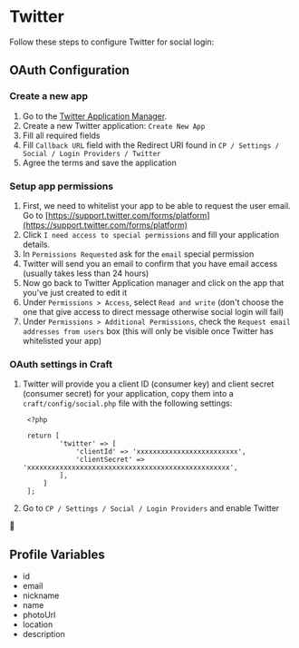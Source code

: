 # Twitter

Follow these steps to configure Twitter for social login:

## OAuth Configuration

### Create a new app
1. Go to the [Twitter Application Manager](https://dev.twitter.com/apps).
1. Create a new Twitter application: `Create New App`
1. Fill all required fields
1. Fill `Callback URL` field with the Redirect URI found in `CP / Settings / Social / Login Providers / Twitter`
1. Agree the terms and save the application

### Setup app permissions
1. First, we need to whitelist your app to be able to request the user email. Go to [https://support.twitter.com/forms/platform](https://support.twitter.com/forms/platform)
1. Click `I need access to special permissions` and fill your application details.
1. In `Permissions Requested` ask for the `email` special permission
1. Twitter will send you an email to confirm that you have email access (usually takes less than 24 hours)
1. Now go back to Twitter Application manager and click on the app that you've just created to edit it
1. Under `Permissions > Access`, select `Read and write` (don't choose the one that give access to direct message otherwise social login will fail)
1. Under `Permissions > Additional Permissions`, check the `Request email addresses from users` box (this will only be visible once Twitter has whitelisted your app)

### OAuth settings in Craft
1. Twitter will provide you a client ID (consumer key) and client secret (consumer secret) for your application, copy them into a `craft/config/social.php` file with the following settings:
        
        <?php
        
        return [
                'twitter' => [
                    'clientId' => 'xxxxxxxxxxxxxxxxxxxxxxxxx',
                    'clientSecret' => 'xxxxxxxxxxxxxxxxxxxxxxxxxxxxxxxxxxxxxxxxxxxxxxxxxx',
                ],
            ]
        ];

1. Go to `CP / Settings / Social / Login Providers` and enable Twitter

🎉

## Profile Variables

- id
- email
- nickname
- name
- photoUrl
- location
- description
